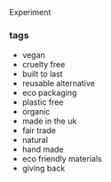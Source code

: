 ##
Experiment 

### tags

- vegan
- cruelty free
- built to last
- reusable alternative
- eco packaging 
- plastic free
- organic
- made in the uk
- fair trade
- natural 
- hand made
- eco friendly materials
- giving back